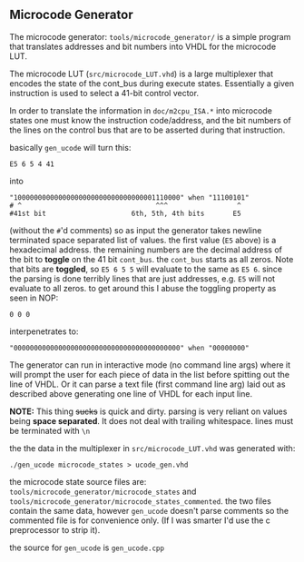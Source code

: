 ## Microcode Generator
The microcode generator: `tools/microcode_generator/` is a simple program that translates addresses and bit numbers into VHDL for the microcode LUT.

The microcode LUT (`src/microcode_LUT.vhd`) is a large multiplexer that encodes the state of the cont_bus during execute states. Essentially a given instruction is used to select a 41-bit control vector.

In order to translate the information in `doc/m2cpu_ISA.*` into microcode states one must know the instruction code/address, and the bit numbers of the lines on the control bus that are to be asserted during that instruction.

basically `gen_ucode` will turn this:
```
E5 6 5 4 41
```

into
```
"10000000000000000000000000000000001110000" when "11100101"
# ^                                 ^^^                 ^
#41st bit                     6th, 5th, 4th bits       E5
```

(without the `#`'d comments)
so as input the generator takes newline terminated space separated list of values. the first value (`E5` above) is a hexadecimal address. the remaining numbers are the decimal address of the bit to **toggle** on the 41 bit `cont_bus`. the `cont_bus` starts as all zeros. Note that bits are **toggled**, so `E5 6 5 5` will evaluate to the same as `E5 6`. since the parsing is done terribly lines that are just addresses, e.g. `E5` will not evaluate to all zeros. to get around this I abuse the toggling property as seen in NOP:
```
0 0 0
``` 
interpenetrates to:
```
"00000000000000000000000000000000000000000" when "00000000"
```

The generator can run in interactive mode (no command line args) where it will prompt the user for each piece of data in the list before spitting out the line of VHDL. Or it can parse a text file (first command line arg) laid out as described above generating one line of VHDL for each input line.

**NOTE:** This thing ~~sucks~~ is quick and dirty. parsing is very reliant on values being **space separated**. It does not deal with trailing whitespace. lines must be terminated with `\n`

the the data in the multiplexer in `src/microcode_LUT.vhd` was generated with:
```
./gen_ucode microcode_states > ucode_gen.vhd
```

the microcode state source files are: `tools/microcode_generator/microcode_states` and `tools/microcode_generator/microcode_states_commented`. the two files contain the same data, however `gen_ucode` doesn't parse comments so the commented file is for convenience only. (If I was smarter I'd use the c preprocessor to strip it).

the source for `gen_ucode` is `gen_ucode.cpp`